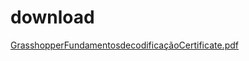 # download 
<a href='https://gabrielryanft.github.io/learning/cursoemvideo/htmlecss/html/links/download/GrasshopperFundamentosdecodificaçãoCertificate.pdf/' target='_blank' rel='next'>GrasshopperFundamentosdecodificaçãoCertificate.pdf</a><br/>
